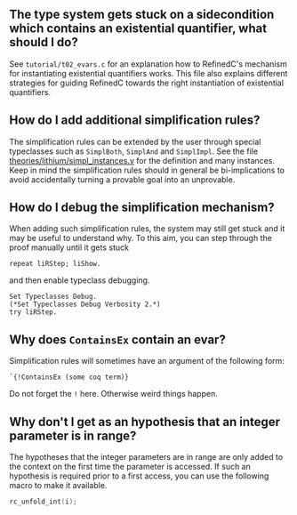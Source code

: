 The type system gets stuck on a sidecondition which contains an existential quantifier, what should I do? 
--------------------------------------------------------------------------------------------------------------

See `tutorial/t02_evars.c` for an explanation how to RefinedC's
mechanism for instantiating existential quantifiers works. This file
also explains different strategies for guiding RefinedC towards the
right instantiation of existential quantifiers.

How do I add additional simplification rules?
---------------------------------------------

The simplification rules can be extended by the user through special
typeclasses such as `SimplBoth`, `SimplAnd` and `SimplImpl`. See the
file
[theories/lithium/simpl_instances.v](theories/lithium/simpl_instances.v)
for the definition and many instances. Keep in mind the simplification
rules should in general be bi-implications to avoid accidentally
turning a provable goal into an unprovable.


How do I debug the simplification mechanism?
--------------------------------------------
When adding such simplification rules, the system may still get stuck and it
may be useful to understand why. To this aim, you can step through the proof
manually until it gets stuck
```
repeat liRStep; liShow.
```
and then enable typeclass debugging.
```
Set Typeclasses Debug.
(*Set Typeclasses Debug Verbosity 2.*)
try liRStep.
```

Why does `ContainsEx` contain an evar?
----------------------------------------------

Simplification rules will sometimes have an argument of the following form:
```
`{!ContainsEx (some coq term)}
```
Do not forget the `!` here. Otherwise weird things happen.

Why don't I get as an hypothesis that an integer parameter is in range?
-----------------------------------------------------------------------

The hypotheses that the integer parameters are in range are only added to the
context on the first time the parameter is accessed. If such an hypothesis is
required prior to a first access, you can use the following macro to make it
available.
```c
rc_unfold_int(i);
```
